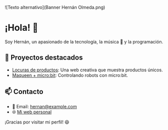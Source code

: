 ![Texto alternativo](Banner Hernán Olmeda.png)

# ¡Hola! 👋

Soy Hernán, un apasionado de la tecnología, la música 🎺 y la programación.

## 🚀 Proyectos destacados
- [Locuras de productos](https://www.locurasdeproductos.es): Una web creativa que muestra productos únicos.
- [Maqueen + micro:bit](https://github.com/hernan-dev/maqueen-project): Controlando robots con micro:bit.

## 📫 Contacto
- 📧 Email: hernan@example.com
- 🌐 [Mi web personal](https://hernan.dev)

¡Gracias por visitar mi perfil! 😄
